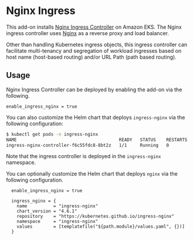 # Nginx Ingress

This add-on installs [Nginx Ingress Controller](https://kubernetes.github.io/ingress-nginx/deploy/) on Amazon EKS. The Nginx ingress controller uses [Nginx](https://www.nginx.org/) as a reverse proxy and load balancer.

Other than handling Kubernetes ingress objects, this ingress controller can facilitate multi-tenancy and segregation of workload ingresses based on host name (host-based routing) and/or URL Path (path based routing).

## Usage

Nginx Ingress Controller can be deployed by enabling the add-on via the following.

```hcl
enable_ingress_nginx = true
```

You can also customize the Helm chart that deploys `ingress-nginx` via the following configuration:

```sh
$ kubectl get pods -n ingress-nginx
NAME                                       READY   STATUS    RESTARTS   AGE
ingress-nginx-controller-f6c55fdc8-8bt2z   1/1     Running   0          44m
```

Note that the ingress controller is deployed in the `ingress-nginx` namespace.

You can optionally customize the Helm chart that deploys `nginx` via the following configuration.

```hcl
  enable_ingress_nginx = true

  ingress_nginx = {
    name          = "ingress-nginx"
    chart_version = "4.6.1"
    repository    = "https://kubernetes.github.io/ingress-nginx"
    namespace     = "ingress-nginx"
    values        = [templatefile("${path.module}/values.yaml", {})]
  }

```
